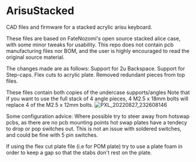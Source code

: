 # ArisuStacked
CAD files and firmware for a stacked acrylic arisu keyboard.

These files are based on FateNozomi's open source stacked alice case, with some minor tweaks for usability. 
This repo does not contain pcb manufacturing files nor BOM, and the user is highly encouraged to read the original source material.

The changes made are as follows:
Support for 2u Backspace.
Support for Step-caps.
Flex cuts to acrylic plate.
Removed redundant pieces from top files.

These files contain both copies of the undercase supports/angles
Note that if you want to use the full stack of 4 angle pieces, 4 M2.5 x 18mm bolts will replace 4 of the M2.5 x 12mm bolts.
![PXL_20220827_232608146](https://user-images.githubusercontent.com/106979235/188211155-aa842600-fc58-4b9b-aee1-6a596eaed60e.jpg)


Some configuration advice:
Where possible try to steer away from hotswap pcbs, as there are no pcb mounting points hot swap plates have a tendecy to drop or pop switches out.
This is not an issue with soldered switches, and could be fine with 5 pin switches.

If using the flex cut plate file (i.e for POM plate) try to use a plate foam in order to keep a gap so that the stabs don't rest on the plate.
